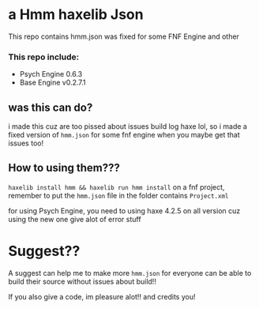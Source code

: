 # a Hmm haxelib Json
This repo contains hmm.json was fixed for some FNF Engine and other

### This repo include:
- Psych Engine 0.6.3
- Base Engine v0.2.7.1

## was this can do?
i made this cuz are too pissed about issues build log haxe lol, so i made a fixed version of `hmm.json` for some fnf engine when you maybe get that issues too!

## How to using them???
`haxelib install hmm && haxelib run hmm install` on a fnf project, remember to put the `hmm.json` file in the folder contains `Project.xml`

for using Psych Engine, you need to using haxe 4.2.5 on all version cuz using the new one give alot of error stuff

# Suggest??
A suggest can help me to make more `hmm.json` for everyone can be able to build their source without issues about build!!

If you also give a code, im pleasure alot!! and credits you!
